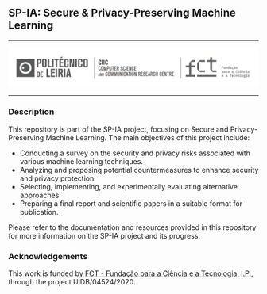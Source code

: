 ## SP-IA: Secure & Privacy-Preserving Machine Learning

---

<p align="center">
    <img src="Assets/CIICLogo.png" width="1000px"/>
</p>

---

### Description

This repository is part of the SP-IA project, focusing on Secure and Privacy-Preserving Machine Learning. The main objectives of this project include:

- Conducting a survey on the security and privacy risks associated with various machine learning techniques.
- Analyzing and proposing potential countermeasures to enhance security and privacy protection.
- Selecting, implementing, and experimentally evaluating alternative approaches.
- Preparing a final report and scientific papers in a suitable format for publication.

Please refer to the documentation and resources provided in this repository for more information on the SP-IA project and its progress.

### Acknowledgements

This work is funded by [FCT - Fundação para a Ciência e a Tecnologia, I.P.](https://www.fct.pt/), through the project UIDB/04524/2020.
